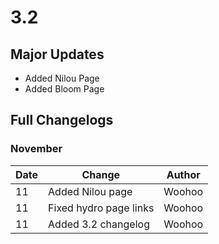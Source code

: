 # 3.2

## Major Updates

* Added Nilou Page
* Added Bloom Page

## Full Changelogs

### November

| Date | Change                 | Author |
| ---- | ---------------------- | ------ |
| 11   | Added Nilou page       | Woohoo |
| 11   | Fixed hydro page links | Woohoo |
| 11   | Added 3.2 changelog    | Woohoo |
